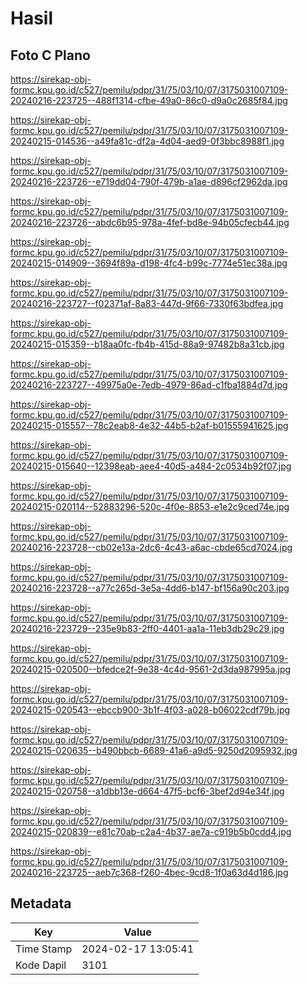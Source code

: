 # Hasil

## Foto C Plano

https://sirekap-obj-formc.kpu.go.id/c527/pemilu/pdpr/31/75/03/10/07/3175031007109-20240216-223725--488f1314-cfbe-49a0-86c0-d9a0c2685f84.jpg

https://sirekap-obj-formc.kpu.go.id/c527/pemilu/pdpr/31/75/03/10/07/3175031007109-20240215-014536--a49fa81c-df2a-4d04-aed9-0f3bbc8988f1.jpg

https://sirekap-obj-formc.kpu.go.id/c527/pemilu/pdpr/31/75/03/10/07/3175031007109-20240216-223726--e719dd04-790f-479b-a1ae-d896cf2962da.jpg

https://sirekap-obj-formc.kpu.go.id/c527/pemilu/pdpr/31/75/03/10/07/3175031007109-20240216-223726--abdc6b95-978a-4fef-bd8e-94b05cfecb44.jpg

https://sirekap-obj-formc.kpu.go.id/c527/pemilu/pdpr/31/75/03/10/07/3175031007109-20240215-014909--3694f89a-d198-4fc4-b99c-7774e51ec38a.jpg

https://sirekap-obj-formc.kpu.go.id/c527/pemilu/pdpr/31/75/03/10/07/3175031007109-20240216-223727--f02371af-8a83-447d-9f66-7330f63bdfea.jpg

https://sirekap-obj-formc.kpu.go.id/c527/pemilu/pdpr/31/75/03/10/07/3175031007109-20240215-015359--b18aa0fc-fb4b-415d-88a9-97482b8a31cb.jpg

https://sirekap-obj-formc.kpu.go.id/c527/pemilu/pdpr/31/75/03/10/07/3175031007109-20240216-223727--49975a0e-7edb-4979-86ad-c1fba1884d7d.jpg

https://sirekap-obj-formc.kpu.go.id/c527/pemilu/pdpr/31/75/03/10/07/3175031007109-20240215-015557--78c2eab8-4e32-44b5-b2af-b01555941625.jpg

https://sirekap-obj-formc.kpu.go.id/c527/pemilu/pdpr/31/75/03/10/07/3175031007109-20240215-015640--12398eab-aee4-40d5-a484-2c0534b92f07.jpg

https://sirekap-obj-formc.kpu.go.id/c527/pemilu/pdpr/31/75/03/10/07/3175031007109-20240215-020114--52883296-520c-4f0e-8853-e1e2c9ced74e.jpg

https://sirekap-obj-formc.kpu.go.id/c527/pemilu/pdpr/31/75/03/10/07/3175031007109-20240216-223728--cb02e13a-2dc6-4c43-a6ac-cbde65cd7024.jpg

https://sirekap-obj-formc.kpu.go.id/c527/pemilu/pdpr/31/75/03/10/07/3175031007109-20240216-223728--a77c265d-3e5a-4dd6-b147-bf156a90c203.jpg

https://sirekap-obj-formc.kpu.go.id/c527/pemilu/pdpr/31/75/03/10/07/3175031007109-20240216-223729--235e9b83-2ff0-4401-aa1a-11eb3db29c29.jpg

https://sirekap-obj-formc.kpu.go.id/c527/pemilu/pdpr/31/75/03/10/07/3175031007109-20240215-020500--bfedce2f-9e38-4c4d-9561-2d3da987995a.jpg

https://sirekap-obj-formc.kpu.go.id/c527/pemilu/pdpr/31/75/03/10/07/3175031007109-20240215-020543--ebccb900-3b1f-4f03-a028-b06022cdf79b.jpg

https://sirekap-obj-formc.kpu.go.id/c527/pemilu/pdpr/31/75/03/10/07/3175031007109-20240215-020635--b490bbcb-6689-41a6-a9d5-9250d2095932.jpg

https://sirekap-obj-formc.kpu.go.id/c527/pemilu/pdpr/31/75/03/10/07/3175031007109-20240215-020758--a1dbb13e-d664-47f5-bcf6-3bef2d94e34f.jpg

https://sirekap-obj-formc.kpu.go.id/c527/pemilu/pdpr/31/75/03/10/07/3175031007109-20240215-020839--e81c70ab-c2a4-4b37-ae7a-c919b5b0cdd4.jpg

https://sirekap-obj-formc.kpu.go.id/c527/pemilu/pdpr/31/75/03/10/07/3175031007109-20240216-223725--aeb7c368-f260-4bec-9cd8-1f0a63d4d186.jpg


## Metadata

| Key        | Value               |
| ---------- | ------------------- |
| Time Stamp | 2024-02-17 13:05:41 |
| Kode Dapil | 3101                |



